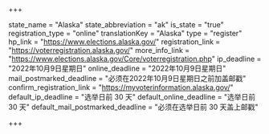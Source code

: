+++

state_name = "Alaska"
state_abbreviation = "ak"
is_state = "true"
registration_type = "online"
translationKey = "Alaska"
type = "register"
hp_link = "https://www.elections.alaska.gov/"
registration_link = "https://voterregistration.alaska.gov/"
more_info_link = "https://www.elections.alaska.gov/Core/voterregistration.php"
ip_deadline = "2022年10月9日星期日"
online_deadline = "2022年10月9日星期日"
mail_postmarked_deadline = "必须在2022年10月9日星期日之前加盖邮戳"
confirm_registration_link = "https://myvoterinformation.alaska.gov/"
default_ip_deadline = "选举日前 30 天"
default_online_deadline = "选举日前 30 天"
default_mail_postmarked_deadline = "必须在选举日前 30 天盖上邮戳"

+++